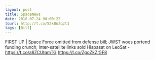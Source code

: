 ```yaml
---
layout: post
title: SpaceNews
date: 2018-07-24 00:00:22
tourl: http://t.co/S2kBnZqzt1
tags: [Bill]
---
```

FIRST UP | Space Force omitted from defense bill; JWST woes portend funding crunch; Inter-satellite links sold Hispasat on LeoSat - https://t.co/a8ZCUtqmTG https://t.co/ZgoZkZr5F8